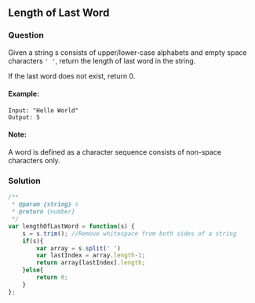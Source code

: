## Length of Last Word

### Question

Given a string s consists of upper/lower-case alphabets and empty space characters `' '`, return the length of last word in the string.

If the last word does not exist, return 0.

#### Example:
```shell
Input: "Hello World"
Output: 5
```

#### Note:
A word is defined as a character sequence consists of non-space characters only.

### Solution
```javascript
/**
 * @param {string} s
 * @return {number}
 */
var lengthOfLastWord = function(s) {
    s = s.trim(); //Remove whitespace from both sides of a string
    if(s){
        var array = s.split(' ')
        var lastIndex = array.length-1;
        return array[lastIndex].length;
    }else{
        return 0;
    }
};
```
